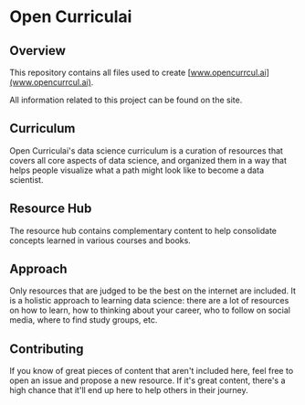 # Open Curriculai

## Overview

This repository contains all files used to create [www.opencurrcul.ai](www.opencurrcul.ai).

All information related to this project can be found on the site.

## Curriculum

Open Curriculai's data science curriculum is a curation of resources that covers all core aspects of data science, and organized them in a way that helps people visualize what a path might look like to become a data scientist.

## Resource Hub

The resource hub contains complementary content to help consolidate concepts learned in various courses and books.

## Approach

Only resources that are judged to be the best on the internet are included. It is a holistic approach to learning data science: there are a lot of resources on how to learn, how to thinking about your career, who to follow on social media, where to find study groups, etc. 

## Contributing

If you know of great pieces of content that aren't included here, feel free to open an issue and propose a new resource. If it's great content, there's a high chance that it'll end up here to help others in their journey.
